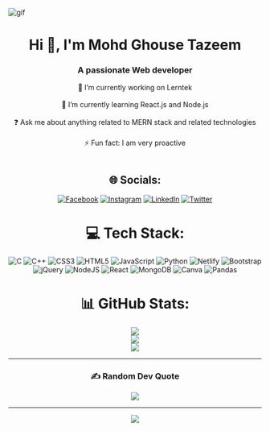![gif](https://user-images.githubusercontent.com/74200389/226644869-db003a6d-34e1-4ee9-8310-2625bcad428e.gif)

<h1 align="center">Hi 👋, I'm Mohd Ghouse Tazeem</h1>
<h3 align="center">A passionate Web developer</h3>
  
<div align="center">

🔭 I’m currently working on Lerntek<br><br>🌱 I’m currently learning React.js and Node.js<br><br>❓ Ask me about anything related to MERN stack and related technologies<br><br>⚡ Fun fact: I am very proactive<br><br>


## 🌐 Socials:

[![Facebook](https://img.shields.io/badge/Facebook-%231877F2.svg?logo=Facebook&logoColor=white)](https://facebook.com/mohdghouse.tazeem) [![Instagram](https://img.shields.io/badge/Instagram-%23E4405F.svg?logo=Instagram&logoColor=white)](https://instagram.com/muhammedghousetazeem) [![LinkedIn](https://img.shields.io/badge/LinkedIn-%230077B5.svg?logo=linkedin&logoColor=white)](https://linkedin.com/in/mohd-ghouse-tazeem-9201991bb) [![Twitter](https://img.shields.io/badge/Twitter-%231DA1F2.svg?logo=Twitter&logoColor=white)](https://twitter.com/Ghouse_Tazeem)

# 💻 Tech Stack:
![C](https://img.shields.io/badge/c-%2300599C.svg?style=for-the-badge&logo=c&logoColor=white) ![C++](https://img.shields.io/badge/c++-%2300599C.svg?style=for-the-badge&logo=c%2B%2B&logoColor=white) ![CSS3](https://img.shields.io/badge/css3-%231572B6.svg?style=for-the-badge&logo=css3&logoColor=white) ![HTML5](https://img.shields.io/badge/html5-%23E34F26.svg?style=for-the-badge&logo=html5&logoColor=white) ![JavaScript](https://img.shields.io/badge/javascript-%23323330.svg?style=for-the-badge&logo=javascript&logoColor=%23F7DF1E) ![Python](https://img.shields.io/badge/python-3670A0?style=for-the-badge&logo=python&logoColor=ffdd54) ![Netlify](https://img.shields.io/badge/netlify-%23000000.svg?style=for-the-badge&logo=netlify&logoColor=#00C7B7) ![Bootstrap](https://img.shields.io/badge/bootstrap-%23563D7C.svg?style=for-the-badge&logo=bootstrap&logoColor=white) ![jQuery](https://img.shields.io/badge/jquery-%230769AD.svg?style=for-the-badge&logo=jquery&logoColor=white) ![NodeJS](https://img.shields.io/badge/node.js-6DA55F?style=for-the-badge&logo=node.js&logoColor=white) ![React](https://img.shields.io/badge/react-%2320232a.svg?style=for-the-badge&logo=react&logoColor=%2361DAFB) ![MongoDB](https://img.shields.io/badge/MongoDB-%234ea94b.svg?style=for-the-badge&logo=mongodb&logoColor=white) ![Canva](https://img.shields.io/badge/Canva-%2300C4CC.svg?style=for-the-badge&logo=Canva&logoColor=white) ![Pandas](https://img.shields.io/badge/pandas-%23150458.svg?style=for-the-badge&logo=pandas&logoColor=white)
  
  
# 📊 GitHub Stats:
![](https://github-readme-stats.vercel.app/api?username=ghousetazeem&theme=dark&hide_border=false&include_all_commits=false&count_private=false)<br/>
![](https://github-readme-streak-stats.herokuapp.com/?user=ghousetazeem&theme=dark&hide_border=false)<br/>
![](https://github-readme-stats.vercel.app/api/top-langs/?username=ghousetazeem&theme=dark&hide_border=false&include_all_commits=false&count_private=false&layout=compact)

---

### ✍️ Random Dev Quote

![](https://quotes-github-readme.vercel.app/api?type=horizontal&theme=radical)

---
[![](https://visitcount.itsvg.in/api?id=ghousetazeem&icon=0&color=0)](https://visitcount.itsvg.in)
  
</div>
